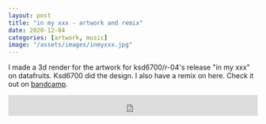 ```yaml
---
layout: post
title: "in my xxx - artwork and remix"
date: 2020-12-04
categories: [artwork, music]
image: "/assets/images/inmyxxx.jpg"
---
```


I made a 3d render for the artwork for ksd6700/r-04's release "in my xxx" on
datafruits. Ksd6700 did the design. I also have a remix on here.
Check it out on <a href="https://datafruits.bandcamp.com/album/ksd6700-r-04-in-my-xxx">bandcamp</a>.

<iframe style="border: 0; width: 100%; height: 42px;" src="https://bandcamp.com/EmbeddedPlayer/album=175076537/size=small/bgcol=ffffff/linkcol=0687f5/transparent=true/" seamless><a href="https://datafruits.bandcamp.com/album/ksd6700-r-04-in-my-xxx">ksd6700, R-04 - In My XXX by ksd6700, R-04</a></iframe>
